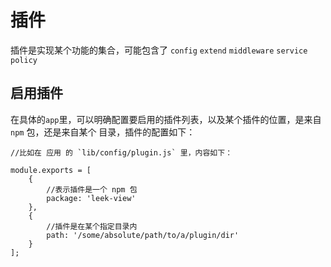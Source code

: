 # 插件

插件是实现某个功能的集合，可能包含了 `config` `extend` `middleware` `service` `policy`

## 启用插件

在具体的`app`里，可以明确配置要启用的插件列表，以及某个插件的位置，是来自 `npm` 包，还是来自某个 目录，插件的配置如下：

```
//比如在 应用 的 `lib/config/plugin.js` 里，内容如下：

module.exports = [
    {
        //表示插件是一个 npm 包
        package: 'leek-view'
    },
    {
        //插件是在某个指定目录内
        path: '/some/absolute/path/to/a/plugin/dir'
    }
];
```




